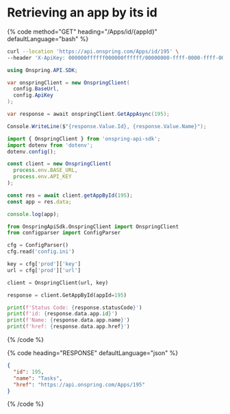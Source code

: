 # Retrieving an app by its id

{% code method="GET" heading="/Apps/id/{appId}" defaultLanguage="bash" %}

```bash
curl --location 'https://api.onspring.com/Apps/id/195' \
--header 'X-ApiKey: 000000ffffff000000ffffff/00000000-ffff-0000-ffff-000000000000'
```

```csharp
using Onspring.API.SDK;

var onspringClient = new OnspringClient(
  config.BaseUrl,
  config.ApiKey
);

var response = await onspringClient.GetAppAsync(195);

Console.WriteLine($"{response.Value.Id}, {response.Value.Name}");
```

```javascript
import { OnspringClient } from 'onspring-api-sdk';
import dotenv from 'dotenv';
dotenv.config();

const client = new OnspringClient(
  process.env.BASE_URL,
  process.env.API_KEY
);

const res = await client.getAppById(195);
const app = res.data;

console.log(app);
```

```python
from OnspringApiSdk.OnspringClient import OnspringClient
from configparser import ConfigParser

cfg = ConfigParser()
cfg.read('config.ini')

key = cfg['prod']['key']
url = cfg['prod']['url']

client = OnspringClient(url, key)

response = client.GetAppById(appId=195)

print(f'Status Code: {response.statusCode}')
print(f'id: {response.data.app.id}')
print(f'Name: {response.data.app.name}')
print(f'href: {response.data.app.href}')
```

{% /code %}

{% code heading="RESPONSE" defaultLanguage="json" %}

```json
{
  "id": 195,
  "name": "Tasks",
  "href": "https://api.onspring.com/Apps/195"
}
```

{% /code %}
